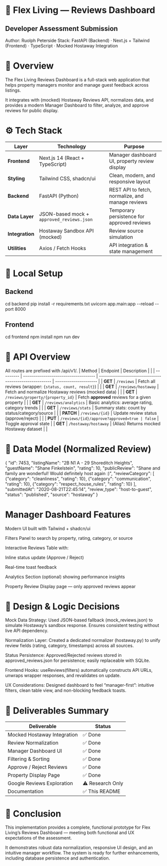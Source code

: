 # 🏡 Flex Living — Reviews Dashboard

## Developer Assessment Submission

Author: Ruolph Peterside
Stack: FastAPI (Backend) · Next.js + Tailwind (Frontend) · TypeScript · Mocked Hostaway Integration

# 📘 Overview

The Flex Living Reviews Dashboard is a full-stack web application that helps property managers monitor and manage guest feedback across listings.

It integrates with (mocked) Hostaway Reviews API, normalizes data, and provides a modern Manager Dashboard to filter, analyze, and approve reviews for public display.

# ⚙️ Tech Stack
| Layer           | Technology                                | Purpose                                          |
| --------------- | ----------------------------------------- | ------------------------------------------------ |
| **Frontend**    | Next.js 14 (React + TypeScript)           | Manager dashboard UI, property review display    |
| **Styling**     | Tailwind CSS, shadcn/ui                   | Clean, modern, and responsive layout             |
| **Backend**     | FastAPI (Python)                          | REST API to fetch, normalize, and manage reviews |
| **Data Layer**  | JSON-based mock + `approved_reviews.json` | Temporary persistence for approved reviews       |
| **Integration** | Hostaway Sandbox API (mocked)             | Review source simulation                         |
| **Utilities**   | Axios / Fetch Hooks                       | API integration & state management               |

# 🚀 Local Setup
## Backend
cd backend
pip install -r requirements.txt
uvicorn app.main:app --reload --port 8000

## Frontend
cd frontend
npm install
npm run dev

# 📡 API Overview
All routes are prefixed with /api/v1/.
| Method    | Endpoint                             | Description                                            |                       |
| --------- | ------------------------------------ | ------------------------------------------------------ | --------------------- |
| **GET**   | `/reviews`                           | Fetch all reviews (wrapper: `{status, count, result}`) |                       |
| **GET**   | `/reviews/hostaway`                  | Fetch and normalize Hostaway reviews (mocked data)     |                       |
| **GET**   | `/reviews/property/{property_id}`    | Fetch **approved** reviews for a given property        |                       |
| **GET**   | `/reviews/analytics`                 | Basic analytics: average rating, category trends       |                       |
| **GET**   | `/reviews/stats`                     | Summary stats: count by status/category/source         |                       |
| **PATCH** | `/reviews/{id}`                      | Update review status (approve/reject)                  |                       |
| **PUT**   | `/reviews/{id}/approve?approved=true | false`                                                 | Toggle approval state |
| **GET**   | `/hostaway/hostaway`                 | (Alias) Returns mocked Hostaway dataset                |                       |

# 🧩 Data Model (Normalized Review)
{
  "id": 7453,
  "listingName": "2B N1 A - 29 Shoreditch Heights",
  "guestName": "Shane Finkelstein",
  "rating": 10,
  "publicReview": "Shane and family are wonderful! Would definitely host again :)",
  "reviewCategory": [
    {"category": "cleanliness", "rating": 10},
    {"category": "communication", "rating": 10},
    {"category": "respect_house_rules", "rating": 10}
  ],
  "submittedAt": "2020-08-21T22:45:14",
  "review_type": "host-to-guest",
  "status": "published",
  "source": "hostaway"
}
# Manager Dashboard Features
Modern UI built with Tailwind + shadcn/ui

Filters Panel to search by property, rating, category, or source

Interactive Reviews Table with:

Inline status update (Approve / Reject)

Real-time toast feedback

Analytics Section (optional) showing performance insights

Property Review Display page — only approved reviews appear

# 🧠 Design & Logic Decisions
Mock Data Strategy:
Used JSON-based fallback (mock_reviews.json) to simulate Hostaway’s sandbox response.
Ensures consistent testing without live API dependency.

Normalization Layer:
Created a dedicated normalizer (hostaway.py) to unify review fields (rating, category, timestamps) across all sources.

Status Persistence:
Approved/Rejected reviews stored in approved_reviews.json for persistence; easily replaceable with SQLite.

Frontend Hooks:
useReviews(filters) automatically constructs API URLs, unwraps wrapper responses, and revalidates on update.

UX Considerations:
Designed dashboard to feel “manager-first”: intuitive filters, clean table view, and non-blocking feedback toasts.

# 🧾 Deliverables Summary
| Deliverable                 | Status           |
| --------------------------- | ---------------- |
| Mocked Hostaway Integration | ✅ Done           |
| Review Normalization        | ✅ Done           |
| Manager Dashboard UI        | ✅ Done           |
| Filtering & Sorting         | ✅ Done           |
| Approve / Reject Reviews    | ✅ Done           |
| Property Display Page       | ✅ Done           |
| Google Reviews Exploration  | ⚠️ Research Only |
| Documentation               | ✅ This README    |

# 🏁 Conclusion
This implementation provides a complete, functional prototype for Flex Living’s Reviews Dashboard — meeting both functional and UX expectations of the assessment.

It demonstrates robust data normalization, responsive UI design, and an intuitive manager workflow. The system is ready for further enhancements, including database persistence and authentication.
